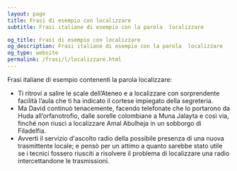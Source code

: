 ```yaml
---
layout: page
title: Frasi di esempio con localizzare 
subtitle: Frasi italiane di esempio con la parola  localizzare

og_title: Frasi di esempio con localizzare 
og_description: Frasi italiane di esempio con la parola  localizzare
og_type: website
permalink: /frasi/l/localizzare.html
---
```


Frasi italiane di esempio contenenti la parola localizzare:


- Ti ritrovi a salire le scale dell’Ateneo e a localizzare con sorprendente facilità l’aula che ti ha indicato il cortese impiegato della segreteria.
- Ma David continuò tenacemente, facendo telefonate che lo portarono da Huda all’orfanotrofio, dalle sorelle colombiane a Muna Jalayta e così via, finché non riuscì a localizzare Amal Abulheja in un sobborgo di Filadelfia.
- Avvertì il servizio d'ascolto radio della possibile presenza di una nuova trasmittente locale; e pensò per un attimo a quanto sarebbe stato utile se i tecnici fossero riusciti a risolvere il problema di localizzare una radio intercettandone le trasmissioni.
